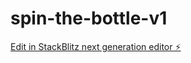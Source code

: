 # spin-the-bottle-v1

[Edit in StackBlitz next generation editor ⚡️](https://stackblitz.com/~/github.com/gidi007/spin-the-bottle-v1)
